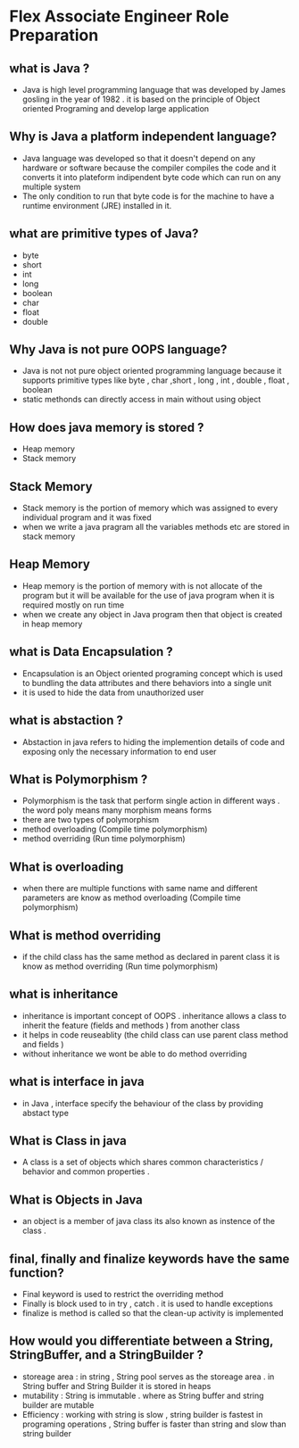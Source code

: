 # Flex Associate Engineer Role Preparation



## what is Java ?
- Java is high level programming language that was developed by James gosling in the year of 1982 . it is based on the principle of Object oriented Programing and develop large application

 ## Why is Java a platform independent language? 
 - Java language was developed  so that it doesn't depend on any hardware or software because the compiler compiles the code and it converts it into plateform indipendent byte code which can run on any multiple system
 - The only condition to run that byte code is for the machine to have a runtime environment (JRE) installed in it.

## what are primitive types of Java? 
- byte
- short
- int
- long
- boolean
- char
- float
- double

## Why Java is not pure OOPS language?
- Java is not not pure object oriented programming language because it supports primitive types like byte , char ,short , long , int , double , float , boolean 
- static methonds can directly access in main without using object

## How does java memory is stored ?
- Heap memory 
- Stack memory

## Stack Memory 
- Stack memory is the portion of memory which was assigned to every individual  program and it was fixed
- when we write a java pragram all the variables methods etc are stored in stack memory

## Heap Memory 
- Heap memory is the portion of memory with is not allocate of the program but it will be available for the use of  java program when it is required mostly on run time
- when we create any object in Java program then that object is created in heap memory

## what is Data Encapsulation ?
- Encapsulation is an Object oriented programing concept which is used to bundling the data attributes and  there behaviors into a single unit
- it is used to hide the data from unauthorized user

## what is abstaction ?
- Abstaction in java refers to hiding the implemention details of code and exposing only the necessary information to end user

## What is Polymorphism ?
- Polymorphism is  the task that  perform single action in different ways . the word poly means many morphism means forms
- there are two types of polymorphism
- method overloading (Compile time polymorphism)
- method overriding (Run time polymorphism)

## What is overloading 
- when there are multiple functions with same name and different parameters are know as method overloading (Compile time polymorphism)

## What is method overriding 
- if the child class has the same method as declared in parent class it is know as method overriding (Run time polymorphism)

## what is inheritance 
- inheritance is important concept of OOPS . inheritance allows a class to inherit the feature (fields and methods ) from another class
- it helps in code reuseablity (the child class can use parent class method and fields )
- without inheritance we wont be able to do method overriding

## what is interface in java 
- in Java , interface specify the behaviour of the class by providing abstact type

## What is Class in java
- A class is a set of objects which shares common characteristics / behavior and common properties .

## What is Objects in Java 
- an object is a member of java class its also known as instence of the class .
  
## final, finally and finalize keywords have the same function? 
- Final keyword is used to restrict the overriding method
- Finally is block used to in try , catch . it is used to handle exceptions
- finalize is method is called so that the clean-up activity is implemented

## How would you differentiate between a String, StringBuffer, and a StringBuilder ?
- storeage area : in string , String pool serves as the storeage area . in String buffer and String Builder it is stored in heaps
- mutability : String is immutable . where as String buffer and string builder are mutable
- Efficiency : working with string is slow , string builder is fastest in programing operations , String buffer is faster than string and slow than string builder


